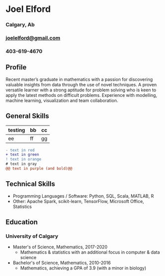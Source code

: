 # Joel Elford
### Calgary, Ab
### joelelford@gmail.com
### 403-619-4670
## Profile
Recent master’s graduate in mathematics with a passion for discovering valuable insights from data through the use of novel techniques. A proven versatile learner with a strong aptitude for problem solving who is keen to apply the latest methods on difficult problems. Experience with modelling, machine learning, visualization and team collaboration. 
## General Skills 
testing|bb|cc
--|--|--
ee|ff|gg
```diff
- text in red
+ text in green
! text in orange
# text in gray
@@ text in purple (and bold)@@
```

## Technical Skills
<ul>
<li>Programming Languages / Software: Python, SQL, Scala, MATLAB, R</li>
<li>Other: Apache Spark, scikit-learn, TensorFlow, Microsoft Office, Statistics</li>
</ul>

## Education
### University of Calgary
<ul>
<li>Master's of Science, Mathematics, 2017-2020
  <ul>
  <li>Mathematics & statistics with an additional focus in computer & data science</li>
  </ul>
  </li>
<li>Bachelor's of Science, Mathematics, 2010-2016
  <ul>
  <li>Mathematics, achieving a GPA of 3.9 (with a minor in biology)</li>
  </ul>
</ul>
</li>
